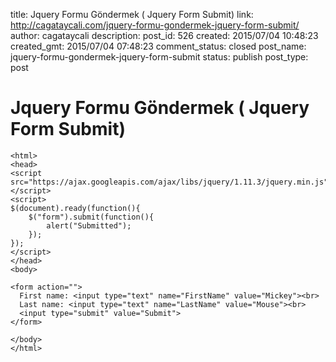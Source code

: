 title: Jquery Formu Göndermek ( Jquery Form Submit)
link: http://cagataycali.com/jquery-formu-gondermek-jquery-form-submit/
author: cagataycali
description: 
post_id: 526
created: 2015/07/04 10:48:23
created_gmt: 2015/07/04 07:48:23
comment_status: closed
post_name: jquery-formu-gondermek-jquery-form-submit
status: publish
post_type: post

# Jquery Formu Göndermek ( Jquery Form Submit)

<!DOCTYPE html>
    <html>
    <head>
    <script src="https://ajax.googleapis.com/ajax/libs/jquery/1.11.3/jquery.min.js"></script>
    <script>
    $(document).ready(function(){
        $("form").submit(function(){
            alert("Submitted");
        });
    });
    </script>
    </head>
    <body>
    
    <form action="">
      First name: <input type="text" name="FirstName" value="Mickey"><br>
      Last name: <input type="text" name="LastName" value="Mouse"><br>
      <input type="submit" value="Submit">
    </form> 
    
    </body>
    </html>